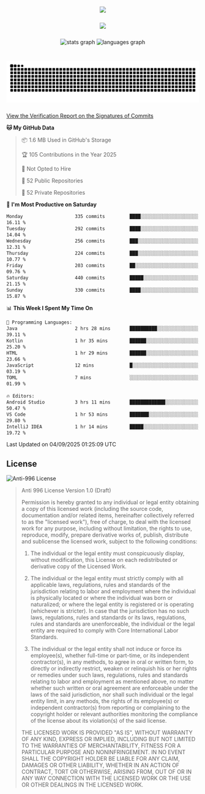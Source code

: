 ###

<div align="center">
  <img src="https://github-widgetbox.vercel.app/api/profile?username=kazutoiris&data=followers,repositories,stars,commits"  />
</div>

###

<div align="center">
  <img src="https://profile-counter.glitch.me/kazutoiris/count.svg?"  />
</div>

###

<div align="center">
  <img src="https://github-readme-stats.vercel.app/api?username=kazutoiris&hide_title=false&hide_rank=false&show_icons=true&include_all_commits=true&count_private=true&disable_animations=false&theme=default&locale=en&hide_border=false" height="150" alt="stats graph"  />
  <img src="https://github-readme-stats.vercel.app/api/top-langs?username=kazutoiris&locale=en&hide_title=false&layout=compact&card_width=320&langs_count=5&theme=default&hide_border=true" height="150" alt="languages graph"  />
</div>

###

<br clear="both">

<img src="https://raw.githubusercontent.com/kazutoiris/kazutoiris/output/snake.svg" alt="Snake animation" />

###

[View the Verification Report on the Signatures of Commits](https://github.com/kazutoiris/kazutoiris/actions/workflows/waka-readme.yml)

<!--START_SECTION:waka-->
**🐱 My GitHub Data** 

> 📦 1.6 MB Used in GitHub's Storage 
 > 
> 🏆 105 Contributions in the Year 2025
 > 
> 🚫 Not Opted to Hire
 > 
> 📜 52 Public Repositories 
 > 
> 🔑 52 Private Repositories 
 > 
📅 **I'm Most Productive on Saturday** 

```text
Monday                   335 commits         ████░░░░░░░░░░░░░░░░░░░░░   16.11 % 
Tuesday                  292 commits         ████░░░░░░░░░░░░░░░░░░░░░   14.04 % 
Wednesday                256 commits         ███░░░░░░░░░░░░░░░░░░░░░░   12.31 % 
Thursday                 224 commits         ███░░░░░░░░░░░░░░░░░░░░░░   10.77 % 
Friday                   203 commits         ██░░░░░░░░░░░░░░░░░░░░░░░   09.76 % 
Saturday                 440 commits         █████░░░░░░░░░░░░░░░░░░░░   21.15 % 
Sunday                   330 commits         ████░░░░░░░░░░░░░░░░░░░░░   15.87 % 
```


📊 **This Week I Spent My Time On** 

```text
💬 Programming Languages: 
Java                     2 hrs 28 mins       ██████████░░░░░░░░░░░░░░░   39.11 % 
Kotlin                   1 hr 35 mins        ██████░░░░░░░░░░░░░░░░░░░   25.20 % 
HTML                     1 hr 29 mins        ██████░░░░░░░░░░░░░░░░░░░   23.66 % 
JavaScript               12 mins             █░░░░░░░░░░░░░░░░░░░░░░░░   03.19 % 
TOML                     7 mins              ░░░░░░░░░░░░░░░░░░░░░░░░░   01.99 % 

🔥 Editors: 
Android Studio           3 hrs 11 mins       █████████████░░░░░░░░░░░░   50.47 % 
VS Code                  1 hr 53 mins        ███████░░░░░░░░░░░░░░░░░░   29.80 % 
IntelliJ IDEA            1 hr 14 mins        █████░░░░░░░░░░░░░░░░░░░░   19.72 % 
```


 Last Updated on 04/09/2025 01:25:09 UTC
<!--END_SECTION:waka-->

## License

![Anti-996 License](https://img.shields.io/badge/license-Anti--996%20License-blue)

>  Anti 996 License Version 1.0 (Draft)
>
>  Permission is hereby granted to any individual or legal entity obtaining a copy
>  of this licensed work (including the source code, documentation and/or related
>  items, hereinafter collectively referred to as the "licensed work"), free of
>  charge, to deal with the licensed work for any purpose, including without
>  limitation, the rights to use, reproduce, modify, prepare derivative works of,
>  publish, distribute and sublicense the licensed work, subject to the following
>  conditions:
>
> 1. The individual or the legal entity must conspicuously display, without
>       modification, this License on each redistributed or derivative copy of the
>       Licensed Work.
>
> 2. The individual or the legal entity must strictly comply with all applicable
>       laws, regulations, rules and standards of the jurisdiction relating to
>       labor and employment where the individual is physically located or where
>       the individual was born or naturalized; or where the legal entity is
>       registered or is operating (whichever is stricter). In case that the
>       jurisdiction has no such laws, regulations, rules and standards or its
>       laws, regulations, rules and standards are unenforceable, the individual
>       or the legal entity are required to comply with Core International Labor
>       Standards.
>
> 3. The individual or the legal entity shall not induce or force its
>       employee(s), whether full-time or part-time, or its independent
>       contractor(s), in any methods, to agree in oral or written form,
>       to directly or indirectly restrict, weaken or relinquish his or
>       her rights or remedies under such laws, regulations, rules and
>       standards relating to labor and employment as mentioned above,
>       no matter whether such written or oral agreement are enforceable
>       under the laws of the said jurisdiction, nor shall such individual
>       or the legal entity limit, in any methods, the rights of its employee(s)
>       or independent contractor(s) from reporting or complaining to the copyright
>       holder or relevant authorities monitoring the compliance of the license
>       about its violation(s) of the said license.
>
>  THE LICENSED WORK IS PROVIDED "AS IS", WITHOUT WARRANTY OF ANY KIND, EXPRESS OR
>  IMPLIED, INCLUDING BUT NOT LIMITED TO THE WARRANTIES OF MERCHANTABILITY, FITNESS
>  FOR A PARTICULAR PURPOSE AND NONINFRINGEMENT. IN NO EVENT SHALL THE COPYRIGHT
>  HOLDER BE LIABLE FOR ANY CLAIM, DAMAGES OR OTHER LIABILITY, WHETHER IN AN ACTION
>  OF CONTRACT, TORT OR OTHERWISE, ARISING FROM, OUT OF OR IN ANY WAY CONNECTION
>  WITH THE LICENSED WORK OR THE USE OR OTHER DEALINGS IN THE LICENSED WORK.
